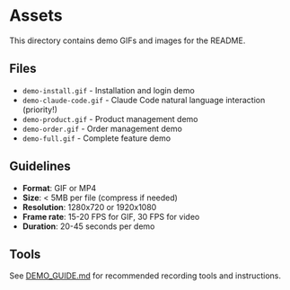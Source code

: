 # Assets

This directory contains demo GIFs and images for the README.

## Files

- `demo-install.gif` - Installation and login demo
- `demo-claude-code.gif` - Claude Code natural language interaction (priority!)
- `demo-product.gif` - Product management demo
- `demo-order.gif` - Order management demo
- `demo-full.gif` - Complete feature demo

## Guidelines

- **Format**: GIF or MP4
- **Size**: < 5MB per file (compress if needed)
- **Resolution**: 1280x720 or 1920x1080
- **Frame rate**: 15-20 FPS for GIF, 30 FPS for video
- **Duration**: 20-45 seconds per demo

## Tools

See [DEMO_GUIDE.md](../../DEMO_GUIDE.md) for recommended recording tools and instructions.
